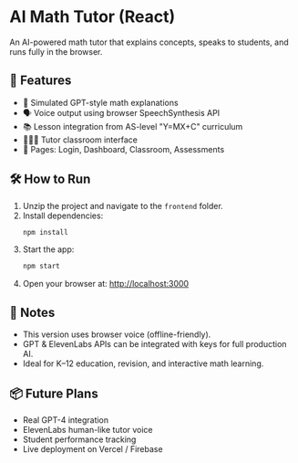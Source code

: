 # AI Math Tutor (React)

An AI-powered math tutor that explains concepts, speaks to students, and runs fully in the browser.

## 🚀 Features
- 🤖 Simulated GPT-style math explanations
- 🗣️ Voice output using browser SpeechSynthesis API
- 📚 Lesson integration from AS-level "Y=MX+C" curriculum
- 👩🏽‍🏫 Tutor classroom interface
- 🧪 Pages: Login, Dashboard, Classroom, Assessments

## 🛠️ How to Run

1. Unzip the project and navigate to the `frontend` folder.
2. Install dependencies:
   ```bash
   npm install
   ```
3. Start the app:
   ```bash
   npm start
   ```
4. Open your browser at:
   [http://localhost:3000](http://localhost:3000)

## 📝 Notes
- This version uses browser voice (offline-friendly).
- GPT & ElevenLabs APIs can be integrated with keys for full production AI.
- Ideal for K–12 education, revision, and interactive math learning.

## 📦 Future Plans
- Real GPT-4 integration
- ElevenLabs human-like tutor voice
- Student performance tracking
- Live deployment on Vercel / Firebase
